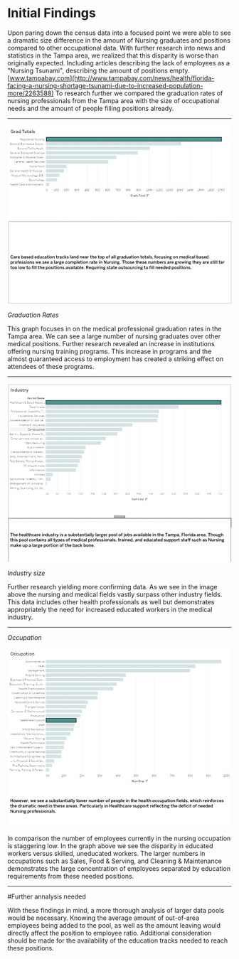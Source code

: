 # Initial Findings

Upon paring down the census data into a focused point we were able to see a dramatic size difference in the amount of Nursing graduates and positions compared to other occupational data. With further research into news and statistics in the Tampa area, we realized that this disparity is worse than originally expected. Including articles describing the lack of employees as a "Nursing Tsunami", describing the amount of positions empty. [www.tampabay.com](http://www.tampabay.com/news/health/florida-facing-a-nursing-shortage-tsunami-due-to-increased-population-more/2263588) To research further we compared the graduation rates of nursing professionals from the Tampa area with the size of occupational needs and the amount of people filling positions already. 

---

![Grads](imgs/GradsInitialFindings.PNG)

*Graduation Rates*

This graph focuses in on the medical professional graduation rates in the Tampa area. We can see a large number of nursing graduates over other medical positions. Further research revealed an increase in institutions offering nursing training programs. This increase in programs and the almost guaranteed access to employment has created a striking effect on attendees of these programs. 

---

![Industry](imgs/IndustyInitialFindings.PNG)

*Industry size*

Further research yielding more confirming data. As we see in the image above the nursing and medical fields vastly surpass other industry fields. This data includes other health professionals as well but demonstrates appropriately the need for increased educated workers in the medical industry. 

---

*Occupation*

![Occupation](imgs/OccupationInitialFindings.PNG)

In comparison the number of employees currently in the nursing occupation is staggering low. In the graph above we see the disparity in educated workers versus skilled, uneducated workers. The larger numbers in occupations such as Sales, Food & Serving, and Cleaning & Maintenance demonstrates the large concentration of employees separated by education requirements from these needed positions. 

---

#Further annalysis needed

With these findings in mind, a more thorough analysis of larger data pools would be necessary. Knowing the average amount of out-of-area employees being added to the pool, as well as the amount leaving would directly affect the position to employee ratio. Additional consideration should be made for the availability of the education tracks needed to reach these positions.
